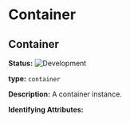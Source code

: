 <!-- NOTE: THIS FILE IS AUTOGENERATED. DO NOT EDIT BY HAND. -->
<!-- see templates/registry/markdown/entity_namespace.md.j2 -->




# Container



## Container

**Status:** ![Development](https://img.shields.io/badge/-development-blue)

**type:** `container`

**Description:** A container instance.


**Identifying Attributes:**


